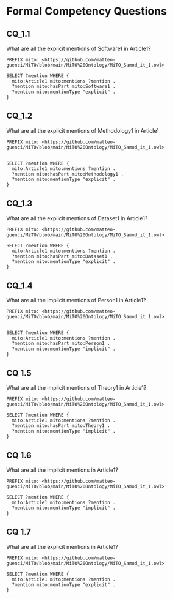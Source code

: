 # Formal Competency Questions

## CQ_1.1
What are all the explicit mentions of Software1 in Article1?
```
PREFIX mito: <https://github.com/matteo-guenci/MiTO/blob/main/MiTO%20Ontology/MiTO_Samod_it_1.owl> 

SELECT ?mention WHERE {
  mito:Article1 mito:mentions ?mention .
  ?mention mito:hasPart mito:Software1 .
  ?mention mito:mentionType "explicit" .
}
```

## CQ_1.2
What are all the explicit mentions of Methodology1 in Article1
```
PREFIX mito: <https://github.com/matteo-guenci/MiTO/blob/main/MiTO%20Ontology/MiTO_Samod_it_1.owl> 


SELECT ?mention WHERE {
  mito:Article1 mito:mentions ?mention .
  ?mention mito:hasPart mito:Methodology1 .
  ?mention mito:mentionType "explicit" .
}
```

## CQ_1.3
What are all the explicit mentions of Dataset1 in Article1?

```
PREFIX mito: <https://github.com/matteo-guenci/MiTO/blob/main/MiTO%20Ontology/MiTO_Samod_it_1.owl> 

SELECT ?mention WHERE {
  mito:Article1 mito:mentions ?mention .
  ?mention mito:hasPart mito:Dataset1 .
  ?mention mito:mentionType "explicit" .
}
```

## CQ_1.4
What are all the implicit mentions of Person1 in Article1?
```
PREFIX mito: <https://github.com/matteo-guenci/MiTO/blob/main/MiTO%20Ontology/MiTO_Samod_it_1.owl> 


SELECT ?mention WHERE {
  mito:Article1 mito:mentions ?mention .
  ?mention mito:hasPart mito:Person1 .
  ?mention mito:mentionType "implicit" .
}
```

## CQ 1.5
What are all the implicit mentions of Theory1 in Article1?
```
PREFIX mito: <https://github.com/matteo-guenci/MiTO/blob/main/MiTO%20Ontology/MiTO_Samod_it_1.owl> 

SELECT ?mention WHERE {
  mito:Article1 mito:mentions ?mention .
  ?mention mito:hasPart mito:Theory1 .
  ?mention mito:mentionType "implicit" .
}
```

## CQ 1.6
What are all the implicit mentions in Article1?
```
PREFIX mito: <https://github.com/matteo-guenci/MiTO/blob/main/MiTO%20Ontology/MiTO_Samod_it_1.owl> 

SELECT ?mention WHERE {
  mito:Article1 mito:mentions ?mention .
  ?mention mito:mentionType "implicit" .
}
```

## CQ 1.7
What are all the explicit mentions in Article1?
```
PREFIX mito: <https://github.com/matteo-guenci/MiTO/blob/main/MiTO%20Ontology/MiTO_Samod_it_1.owl> 

SELECT ?mention WHERE {
  mito:Article1 mito:mentions ?mention .
  ?mention mito:mentionType "explicit" .
}
```